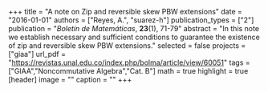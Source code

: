 +++
title = "A note on Zip and reversible skew PBW extensions"
date = "2016-01-01"
authors = ["Reyes, A.", "suarez-h"]
publication_types = ["2"]
publication = "*Boletín de Matemáticas*, **23**(1), 71-79"
abstract = "In this note we establish necessary and sufficient conditions to guarantee the existence of zip and reversible skew PBW extensions."
selected = false
projects = ["giaa"]
url_pdf = "https://revistas.unal.edu.co/index.php/bolma/article/view/60051"
tags = ["GIAA","Noncommutative Algebra","Cat. B"]
math = true
highlight = true
[header]
image = ""
caption = ""
+++
